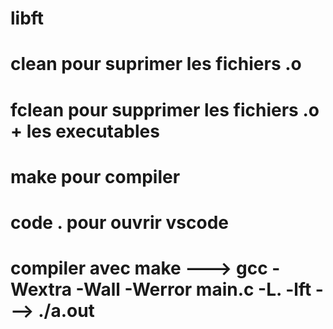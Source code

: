 # libft
# clean pour suprimer les fichiers .o
# fclean pour supprimer les fichiers .o + les executables
# make pour compiler
# code . pour ouvrir vscode
# compiler avec make ---> gcc -Wextra -Wall -Werror main.c -L. -lft ---> ./a.out
